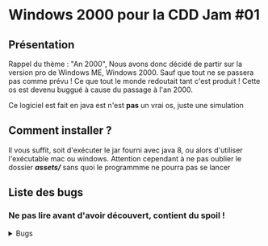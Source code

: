 # Windows 2000 pour la CDD Jam #01

## Présentation
Rappel du thème : "An 2000",
Nous avons donc décidé de partir sur la version pro de Windows ME, Windows 2000. Sauf que tout ne se passera pas comme prévu ! Ce que tout le monde redoutait tant c'est produit ! Cette os est devenu buggué à cause du passage à l'an 2000.

Ce logiciel est fait en java est n'est **pas** un vrai os, juste une simulation

## Comment installer ?
Il vous suffit, soit d'exécuter le jar fourni avec java 8, ou alors d'utiliser l'exécutable mac ou windows. Attention cependant à ne pas oublier le dossier __*assets/*__ sans quoi le programmme ne pourra pas se lancer

## Liste des bugs
### Ne pas lire avant d'avoir découvert, contient du spoil !

<details>
  <summary>Bugs</summary>
  <ul>
  <li> Attention à ne pas refuser les cgu, sinon un petit problème risque de se produire! </li>
  <li> La barre de chargement n'a pas trop envie d'augmenter </li>
  <li> Il y a clippy ! Cet assistant de bureau un peu pénible, je vous conseille de ne pas le contrarier </li>
  <li> Le lecteur de musique ne passe qu'une seule chanson... Saurez-vous la reconnaître ? </li>
  <li> Les paramètres prennent trop de mémoire vive... </li>
  <li> Internet explorer, est, comme d'habitude, bien buggé ! </li>
  <li> Saurez-vous lancer une application depuis le start menu ? Moi je ne pense pas ! </li>
  <li> Le terminal de commande, a tout inversé dans les commandes disponibles... Saurez vous les retrouver ? </li>
  <li> L'exploratur de fichiers a quelques problème d'encodage sur les noms... </li>
  </ul>
</details>

